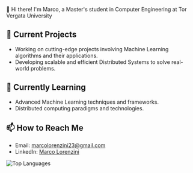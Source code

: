 👋 Hi there! I'm Marco, a Master's student in Computer Engineering at Tor Vergata University

## 🔭 Current Projects
- Working on cutting-edge projects involving Machine Learning algorithms and their applications.
- Developing scalable and efficient Distributed Systems to solve real-world problems.

## 🌱 Currently Learning
- Advanced Machine Learning techniques and frameworks.
- Distributed computing paradigms and technologies.

## 📫 How to Reach Me
- Email: [marcolorenzini23@gmail.com](mailto:marcolorenzini23@gmail.com)
- LinkedIn: [Marco Lorenzini](https://www.linkedin.com/in/marco-lorenzini-6053a9255/)

![Top Languages](https://github-readme-stats.vercel.app/api/top-langs/?username=MarcoLor01&layout=compact&theme=radical)
